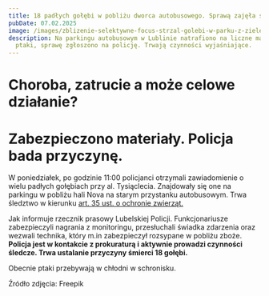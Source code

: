 ```yaml
---
title: 18 padłych gołębi w pobliżu dworca autobusowego. Sprawą zajęła się policja.
pubDate: 07.02.2025
image: /images/zblizenie-selektywne-focus-strzal-golebi-w-parku-z-zielenia.jpg
description: Na parkingu autobusowym w Lublinie natrafiono na liczne martwe
  ptaki, sprawę zgłoszono na policję. Trwają czynności wyjaśniające.
---
```

# Choroba, zatrucie a może celowe działanie?

# Zabezpieczono materiały. Policja bada przyczynę.



W poniedziałek, po godzinie 11:00 policjanci otrzymali zawiadomienie o wielu padłych gołębiach przy al. Tysiąclecia. Znajdowały się one na parkingu w pobliżu hali Nova na starym przystanku autobusowym. Trwa śledztwo w kierunku [art. 35 ust. o ochronie zwierząt.](https://lexlege.pl/ustawa-o-ochronie-zwierzat/art-35/)

Jak informuje rzecznik prasowy Lubelskiej Policji. Funkcjonariusze zabezpieczyli nagrania z monitoringu, przesłuchali świadka zdarzenia oraz wezwali technika, który m.in zabezpieczył rozsypane w pobliżu zboże. **Policja jest w kontakcie z prokuraturą i aktywnie prowadzi czynności śledcze. Trwa ustalanie przyczyny śmierci 18 gołębi.**

Obecnie ptaki przebywają w chłodni w schronisku.

Źródło zdjęcia: Freepik
